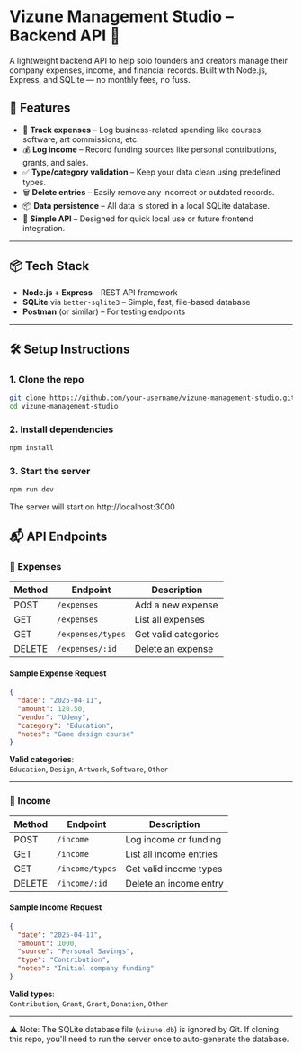 # Vizune Management Studio – Backend API 💼

A lightweight backend API to help solo founders and creators manage their company expenses, income, and financial records. Built with Node.js, Express, and SQLite — no monthly fees, no fuss.

## 🚀 Features

- 💸 **Track expenses** – Log business-related spending like courses, software, art commissions, etc.
- 💰 **Log income** – Record funding sources like personal contributions, grants, and sales.
- ✅ **Type/category validation** – Keep your data clean using predefined types.
- 🗑️ **Delete entries** – Easily remove any incorrect or outdated records.
- 📦 **Data persistence** – All data is stored in a local SQLite database.
- 🧠 **Simple API** – Designed for quick local use or future frontend integration.

---

## 📦 Tech Stack

- **Node.js + Express** – REST API framework
- **SQLite** via `better-sqlite3` – Simple, fast, file-based database
- **Postman** (or similar) – For testing endpoints

---

## 🛠 Setup Instructions

### 1. Clone the repo
```bash
git clone https://github.com/your-username/vizune-management-studio.git
cd vizune-management-studio
```

### 2. Install dependencies
```bash
npm install
```

### 3. Start the server
```bash
npm run dev
```
The server will start on http://localhost:3000


## 📬 API Endpoints

### 🔹 Expenses

| Method | Endpoint           | Description              |
|--------|--------------------|--------------------------|
| POST   | `/expenses`        | Add a new expense        |
| GET    | `/expenses`        | List all expenses        |
| GET    | `/expenses/types`  | Get valid categories     |
| DELETE | `/expenses/:id`    | Delete an expense        |

#### Sample Expense Request

```json
{
  "date": "2025-04-11",
  "amount": 120.50,
  "vendor": "Udemy",
  "category": "Education",
  "notes": "Game design course"
}
```

**Valid categories**:  
`Education`, `Design`, `Artwork`, `Software`, `Other`

---

### 🔹 Income

| Method | Endpoint         | Description              |
|--------|------------------|--------------------------|
| POST   | `/income`        | Log income or funding    |
| GET    | `/income`        | List all income entries  |
| GET    | `/income/types`  | Get valid income types   |
| DELETE | `/income/:id`    | Delete an income entry   |

#### Sample Income Request

```json
{
  "date": "2025-04-11",
  "amount": 1000,
  "source": "Personal Savings",
  "type": "Contribution",
  "notes": "Initial company funding"
}
```

**Valid types**:  
`Contribution`, `Grant`, `Grant`, `Donation`, `Other` 

---

⚠️ Note: The SQLite database file (`vizune.db`) is ignored by Git. If cloning this repo, you'll need to run the server once to auto-generate the database.